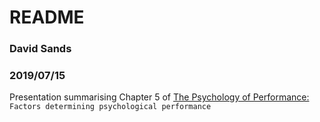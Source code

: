 # README

### David Sands
### 2019/07/15

Presentation summarising Chapter 5 of [The Psychology of Performance:](https://www.routledge.com/The-Psychology-of-Performance/Cotterill/p/book/9781138219205) `Factors determining psychological performance`